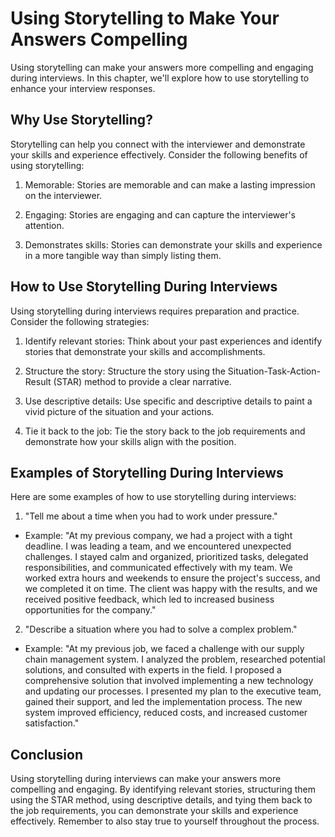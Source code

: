 Using Storytelling to Make Your Answers Compelling
===============================================================================================

Using storytelling can make your answers more compelling and engaging during interviews. In this chapter, we'll explore how to use storytelling to enhance your interview responses.

Why Use Storytelling?
---------------------

Storytelling can help you connect with the interviewer and demonstrate your skills and experience effectively. Consider the following benefits of using storytelling:

1. Memorable: Stories are memorable and can make a lasting impression on the interviewer.

2. Engaging: Stories are engaging and can capture the interviewer's attention.

3. Demonstrates skills: Stories can demonstrate your skills and experience in a more tangible way than simply listing them.

How to Use Storytelling During Interviews
-----------------------------------------

Using storytelling during interviews requires preparation and practice. Consider the following strategies:

1. Identify relevant stories: Think about your past experiences and identify stories that demonstrate your skills and accomplishments.

2. Structure the story: Structure the story using the Situation-Task-Action-Result (STAR) method to provide a clear narrative.

3. Use descriptive details: Use specific and descriptive details to paint a vivid picture of the situation and your actions.

4. Tie it back to the job: Tie the story back to the job requirements and demonstrate how your skills align with the position.

Examples of Storytelling During Interviews
------------------------------------------

Here are some examples of how to use storytelling during interviews:

1. "Tell me about a time when you had to work under pressure."

* Example: "At my previous company, we had a project with a tight deadline. I was leading a team, and we encountered unexpected challenges. I stayed calm and organized, prioritized tasks, delegated responsibilities, and communicated effectively with my team. We worked extra hours and weekends to ensure the project's success, and we completed it on time. The client was happy with the results, and we received positive feedback, which led to increased business opportunities for the company."

2. "Describe a situation where you had to solve a complex problem."

* Example: "At my previous job, we faced a challenge with our supply chain management system. I analyzed the problem, researched potential solutions, and consulted with experts in the field. I proposed a comprehensive solution that involved implementing a new technology and updating our processes. I presented my plan to the executive team, gained their support, and led the implementation process. The new system improved efficiency, reduced costs, and increased customer satisfaction."

Conclusion
----------

Using storytelling during interviews can make your answers more compelling and engaging. By identifying relevant stories, structuring them using the STAR method, using descriptive details, and tying them back to the job requirements, you can demonstrate your skills and experience effectively. Remember to also stay true to yourself throughout the process.
